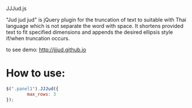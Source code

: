 JJJud.js

"Jud jud jud" is jQuery plugin for the truncation of text to suitable with Thai language which is not separate the word with space. It shortens provided text to fit specified dimensions and appends the desired ellipsis style if/when truncation occurs.


to see demo: http://jjjud.github.io


How to use:
===
```javascript
$(".panel1").JJJud({
		max_rows: 3
});
```

